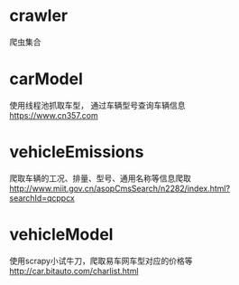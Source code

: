 # crawler
爬虫集合

# carModel 
使用线程池抓取车型， 通过车辆型号查询车辆信息  
 https://www.cn357.com

# vehicleEmissions
爬取车辆的工况、排量、型号、通用名称等信息爬取  
http://www.miit.gov.cn/asopCmsSearch/n2282/index.html?searchId=qcppcx

# vehicleModel
使用scrapy小试牛刀，爬取易车网车型对应的价格等  
http://car.bitauto.com/charlist.html